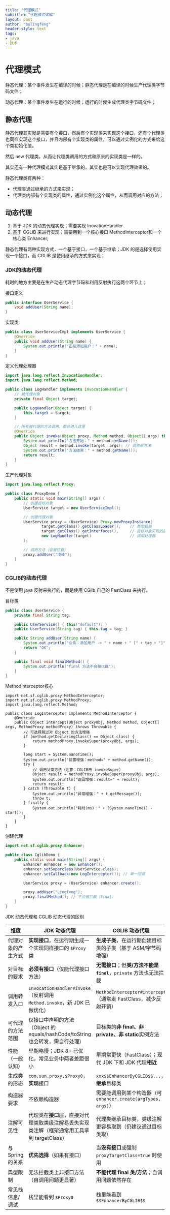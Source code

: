 ```yaml
---
title: "代理模式"
subtitle: "代理模式详解"
layout: post
author: "bulingfeng"
header-style: text
tags:
- java
- 技术
---
```

# 代理模式

静态代理：某个事件发生在编译的时候；静态代理是在编译的时候生产代理类字节码文件；

动态代理：某个事件发生在运行的时候；运行的时候生成代理类字节码文件；

## 静态代理

静态代理其实就是需要有个接口，然后有个实现类来实现这个接口，还有个代理类也同样实现这个接口，并且内部有个实现类的属性，可以通过实例化的方式来给这个类初始化值。

然后 new 代理类，从而让代理类调用的方式和原来的实现类是一样的。

其实还有一种代理模式其实是基于继承的，其实也是可以实现代理效果的。

静态代理类有两种：

- 代理类通过继承的方式来实现；
- 代理类内部有个实现类的属性，通过实例化这个属性，从而调用对应的方法；

## 动态代理

1. 基于 JDK 的动态代理实现；需要实现 InovationHandler
2. 基于 CGLIB 来进行实现；需要用到一个核心接口 MethodInterceptor和一个核心类 Enhancer;

静态代理有两种实现方式，一个基于接口，一个基于继承；JDK 的是选择使用实现一个接口，而 CGLIB 是使用继承的方式来实现；

### JDK的动态代理

耗时的地方主要是在生产动态代理字节码和利用反射执行这两个环节上；

接口定义

```java
public interface UserService {
    void addUser(String name);
}
```

实现类

```java
public class UserServiceImpl implements UserService {
    @Override
    public void addUser(String name) {
        System.out.println("正在添加用户：" + name);
    }
}
```

定义代理处理器

```java
import java.lang.reflect.InvocationHandler;
import java.lang.reflect.Method;

public class LogHandler implements InvocationHandler {
    // 被代理对象
    private final Object target;

    public LogHandler(Object target) {
        this.target = target;
    }

    // 所有被代理的方法调用，都会进入这里
    @Override
    public Object invoke(Object proxy, Method method, Object[] args) throws Throwable {
        System.out.println("方法开始：" + method.getName());
        Object result = method.invoke(target, args); // 调用原方法
        System.out.println("方法结束：" + method.getName());
        return result;
    }
}
```

生产代理对象

```java
import java.lang.reflect.Proxy;

public class ProxyDemo {
    public static void main(String[] args) {
        // 创建目标对象
        UserService target = new UserServiceImpl();

        // 创建代理对象
        UserService proxy = (UserService) Proxy.newProxyInstance(
                target.getClass().getClassLoader(),    // 类加载器
                target.getClass().getInterfaces(),     // 目标对象实现的接口
                new LogHandler(target)                 // 调用处理器
        );

        // 调用方法（会被拦截）
        proxy.addUser("凌峰");
    }
}
```



### CGLIB的动态代理

不是使用 java 反射来执行的，而是使用 CGlib 自己的 FastClass 来执行。

目标类

```java
public class UserService {
    private final String tag;

    public UserService() { this("default"); }
    public UserService(String tag) { this.tag = tag; }

    public String addUser(String name) {
        System.out.println("业务：添加用户 -> " + name + " [" + tag + "]");
        return "OK";
    }

    public final void finalMethod() {
        System.out.println("final 方法不会被拦截");
    }
}
```

MethodInterceptor核心

```
import net.sf.cglib.proxy.MethodInterceptor;
import net.sf.cglib.proxy.MethodProxy;
import java.lang.reflect.Method;

public class LogInterceptor implements MethodInterceptor {
    @Override
    public Object intercept(Object proxyObj, Method method, Object[] args, MethodProxy methodProxy) throws Throwable {
        // 可选择跳过对 Object 的方法增强
        if (method.getDeclaringClass() == Object.class) {
            return methodProxy.invokeSuper(proxyObj, args);
        }

        long start = System.nanoTime();
        System.out.println("前置增强：method=" + method.getName());
        try {
            // 调用父类方法（注意：CGLIB用 invokeSuper）
            Object result = methodProxy.invokeSuper(proxyObj, args);
            System.out.println("返回增强：result=" + result);
            return result;
        } catch (Throwable t) {
            System.out.println("异常增强：" + t.getMessage());
            throw t;
        } finally {
            System.out.println("耗时(ms)：" + (System.nanoTime() - start));
        }
    }
}
```

创建代理

```java
import net.sf.cglib.proxy.Enhancer;

public class CglibDemo {
    public static void main(String[] args) {
        Enhancer enhancer = new Enhancer();
        enhancer.setSuperclass(UserService.class);
        enhancer.setCallback(new LogInterceptor()); // 单一回调

        UserService proxy = (UserService) enhancer.create();

        proxy.addUser("Lingfeng");
        proxy.finalMethod(); // 不会被拦截（final）
    }
}
```

JDK 动态代理和 CGLIB 动态代理的区别

| 维度               | JDK 动态代理                                                 | CGLIB 动态代理                                               |
| ------------------ | ------------------------------------------------------------ | ------------------------------------------------------------ |
| 代理对象的产生方式 | **实现接口**，在运行期生成一个实现同样接口的 `$Proxy` 类     | **生成子类**，在运行期创建目标类的子类（基于 ASM/字节码增强） |
| 对目标的要求       | **必须有接口**（仅能代理接口方法）                           | **无需接口**；但**类/方法不能是 `final`**，`private` 方法也无法拦截 |
| 调用转发入口       | `InvocationHandler#invoke`（反射调用 `Method.invoke`，新 JDK 已做优化） | `MethodInterceptor#intercept`（通常走 FastClass，减少反射开销） |
| 可代理的方法范围   | 仅接口中声明的方法（Object 的 equals/hashCode/toString 也会转发，需自行处理） | 目标类的**非 final、非 private、非 static**实例方法          |
| 性能（一般认知）   | 早期略慢；JDK 8+ 已优化，常见业务中两者差距很小              | 早期常更快（FastClass）；现代 JDK 下和 JDK 代理**相近**      |
| 生成类的形态       | `com.sun.proxy.$Proxy0`，**实现**接口                        | `xxx$$EnhancerByCGLIB$$...`，**继承**目标类                  |
| 构造器要求         | 不依赖构造器                                                 | 需要能调用到某个构造器（可 `enhancer.create(argTypes, args)`） |
| 注解可见性         | 代理类在**接口**层，直接对代理类取类级注解易丢失实现类注解（框架通常用工具拿到 targetClass） | 代理类继承目标类，类级注解更容易取到（仍建议通过目标类取）   |
| 与 Spring 的关系   | **优先选择**（如果有接口）                                   | 当**没有接口**或强制 `proxyTargetClass=true` 时使用          |
| 典型限制           | 无法拦截类上非接口方法（自调用问题更显著）                   | **不能代理 final 类/方法**；自调用问题依然存在               |
| 常见栈信息/调试    | 栈里能看到 `$Proxy0`                                         | 栈里能看到 `$$EnhancerByCGLIB$$`                             |